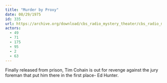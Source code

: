 ```yaml
---
title: "Murder by Proxy"
date: 08/29/1975
id: 335
url: https://archive.org/download/cbs_radio_mystery_theater/cbs_radio_mystery_theater-0301-0350.zip/cbs_radio_mystery_theater-0301-0350%2Fcbsrmt_0335_murder_by_proxy.mp3
actors:
  - 49
  - 71
  - 175
  - 95
  - 2
  - 63
---
```

Finally released from prison, Tim Cohain is out for revenge against the jury foreman that put him there in the first place- Ed Hunter.